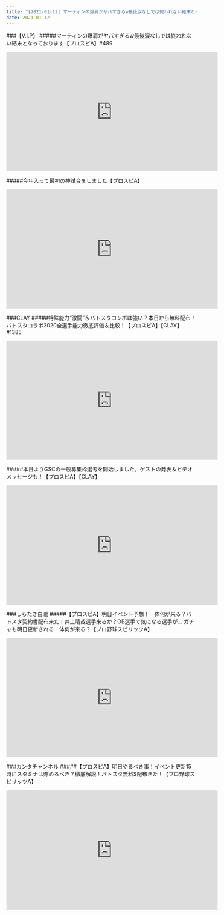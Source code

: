 ```yaml
---
title: "[2021-01-12] マーティンの爆肩がヤバすぎるw最後涙なしでは終われない結末となっております【プロスピA】#489 他"
date: 2021-01-12
---
```

###【V.I.P】
#####マーティンの爆肩がヤバすぎるw最後涙なしでは終われない結末となっております【プロスピA】#489
<iframe width="560" height="315" src="https://www.youtube.com/embed/tEFcv0g633Y" frameborder="0" allow="accelerometer; autoplay; clipboard-write; encrypted-media; gyroscope; picture-in-picture" allowfullscreen></iframe>

#####今年入って最初の神試合をしました【プロスピA】
<iframe width="560" height="315" src="https://www.youtube.com/embed/tEqDm8ttiak" frameborder="0" allow="accelerometer; autoplay; clipboard-write; encrypted-media; gyroscope; picture-in-picture" allowfullscreen></iframe>

###CLAY
#####特殊能力“激闘”＆バトスタコンボは強い？本日から無料配布！バトスタコラボ2020全選手能力徹底評価＆比較！【プロスピA】【CLAY】#1385
<iframe width="560" height="315" src="https://www.youtube.com/embed/GjraxYumb48" frameborder="0" allow="accelerometer; autoplay; clipboard-write; encrypted-media; gyroscope; picture-in-picture" allowfullscreen></iframe>

#####本日よりGSCの一般募集枠選考を開始しました。ゲストの発表＆ビデオメッセージも！【プロスピA】【CLAY】
<iframe width="560" height="315" src="https://www.youtube.com/embed/U-KnLcSVVc8" frameborder="0" allow="accelerometer; autoplay; clipboard-write; encrypted-media; gyroscope; picture-in-picture" allowfullscreen></iframe>

###しらたき白瀧
#####【プロスピA】明日イベント予想！一体何が来る？バトスタ契約書配布来た！井上晴哉選手来るか？OB選手で気になる選手が… ガチャも明日更新される一体何が来る？【プロ野球スピリッツA】
<iframe width="560" height="315" src="https://www.youtube.com/embed/3E875fVeNbM" frameborder="0" allow="accelerometer; autoplay; clipboard-write; encrypted-media; gyroscope; picture-in-picture" allowfullscreen></iframe>

###カンタチャンネル
#####【プロスピA】明日やるべき事！イベント更新15時にスタミナは貯めるべき？徹底解説！バトスタ無料S配布きた！【プロ野球スピリッツA】
<iframe width="560" height="315" src="https://www.youtube.com/embed/CDDyCNnIpJM" frameborder="0" allow="accelerometer; autoplay; clipboard-write; encrypted-media; gyroscope; picture-in-picture" allowfullscreen></iframe>

